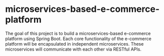 # microservices-based-e-commerce-platform
The goal of this project is to build a microservices-based e-commerce platform using Spring Boot. Each core functionality of the e-commerce platform will be encapsulated in independent microservices. These microservices will communicate with each other via RESTful APIs.
